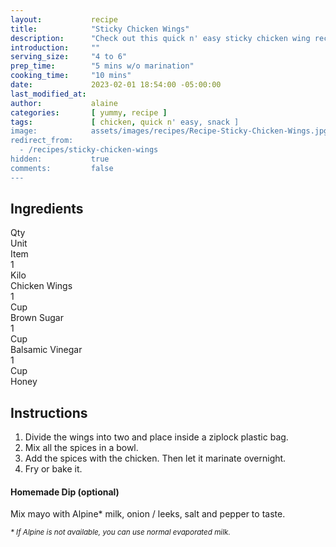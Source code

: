 ```yaml
---
layout:           recipe
title:            "Sticky Chicken Wings"
description:      "Check out this quick n' easy sticky chicken wing recipe. Perfect for game nights with the gang, or movie nights with the fam!"
introduction:     ""
serving_size:     "4 to 6"
prep_time:        "5 mins w/o marination"
cooking_time:     "10 mins"
date:             2023-02-01 18:54:00 -05:00:00
last_modified_at: 
author:           alaine
categories:       [ yummy, recipe ]
tags:             [ chicken, quick n' easy, snack ]
image:            assets/images/recipes/Recipe-Sticky-Chicken-Wings.jpg
redirect_from:
  - /recipes/sticky-chicken-wings
hidden:           true
comments:         false
---
```


<div class="container">
  <div class="row">
    <div class="col-lg-5 mt-3">
    <h2 class="mt-0 p-1 text-center text-white bg-dark">Ingredients</h2>
    <div class="container">
        <div class="row text-white bg-secondary font-weight-bold">
            <div class="col-sm-3">
            Qty
            </div>
            <div class="col-sm-3">
            Unit
            </div>
            <div class="col-sm-6">
            Item
            </div>
        </div>
        <div class="row">
            <div class="col-sm-3">
            1
            </div>
            <div class="col-sm-3">
            Kilo
            </div>
            <div class="col-sm-6">
            Chicken Wings
            </div>
        </div>
        <div class="row">
            <div class="col-sm-3">
            1
            </div>
            <div class="col-sm-3">
            Cup
            </div>
            <div class="col-sm-6">
            Brown Sugar
            </div>
        </div>
        <div class="row">
            <div class="col-sm-3">
            1
            </div>
            <div class="col-sm-3">
            Cup
            </div>
            <div class="col-sm-6">
            Balsamic Vinegar
            </div>
        </div>
        <div class="row">
            <div class="col-sm-3">
            1
            </div>
            <div class="col-sm-3">
            Cup
            </div>
            <div class="col-sm-6">
            Honey
            </div>
        </div>
    </div>
    </div>
    <div class="col-lg-7 mt-3">
    <h2 class="mt-0 p-1 text-center text-white bg-dark">Instructions</h2>
    <ol>
      <li>Divide the wings into two and place inside a ziplock plastic bag.</li>
      <li>Mix all the spices in a bowl.</li>
      <li>Add the spices with the chicken. Then let it marinate overnight.</li>
      <li>Fry or bake it.</li>
    </ol>
    <h4>Homemade Dip (optional)</h4>
    <p>Mix mayo with Alpine* milk, onion / leeks, salt and pepper to taste.</p>
    <p></p>
    <p><small><em>* If Alpine is not available, you can use normal evaporated milk.</em></small></p>
    </div>
  </div>
</div>

